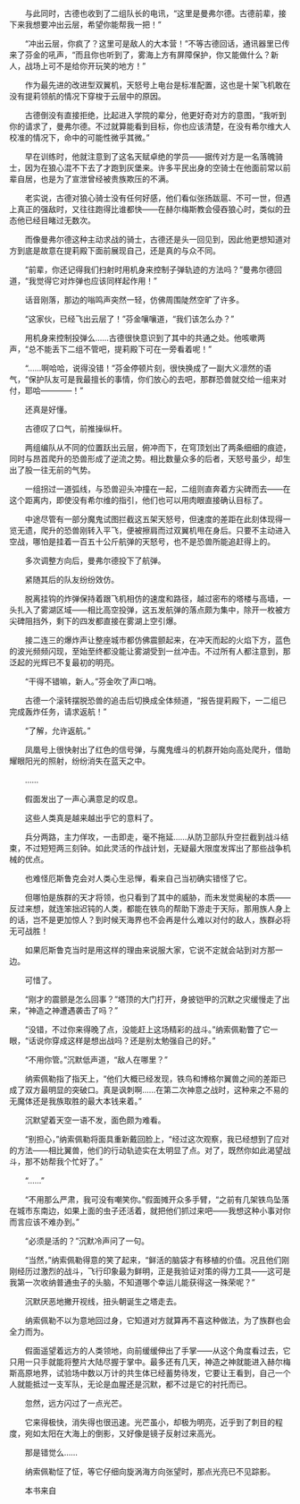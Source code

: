 　　

　　与此同时，古德也收到了二组队长的电讯，“这里是曼弗尔德。古德前辈，接下来我想要冲出云层，希望你能帮我一把！”

　　“冲出云层，你疯了？这里可是敌人的大本营！”不等古德回话，通讯器里已传来了芬金的吼声，“而且你也听到了，雾海上方有屏障保护，你又能做什么？新人，战场上可不是给你开玩笑的地方！”

　　作为最先进的改进型双翼机，天怒号上电台是标准配置，这也是十架飞机敢在没有提莉领航的情况下穿梭于云层中的原因。

　　古德倒没有直接拒绝，比起进入学院的辈分，他更好奇对方的意图，“我听到你的请求了，曼弗尔德。不过就算能看到目标，你也应该清楚，在没有希尔维大人校准的情况下，命中的可能性微乎其微。”

　　早在训练时，他就注意到了这名天赋卓绝的学员——据传对方是一名落魄骑士，因为在狼心混不下去了才跑到灰堡来。许多平民出身的空骑士在他面前常以前辈自居，也是为了宣泄曾经被贵族欺压的不满。

　　老实说，古德对狼心骑士没有任何好感，他们看似张扬跋扈、不可一世，但遇上真正的强敌时，又往往跑得比谁都快——在赫尔梅斯教会侵吞狼心时，类似的丑态他已经目睹过无数次。

　　而像曼弗尔德这种主动求战的骑士，古德还是头一回见到，因此他更想知道对方到底是故意在提莉殿下面前展现自己，还是真的与众不同。

　　“前辈，你还记得我们扫射时用机身来控制子弹轨迹的方法吗？”曼弗尔德回道，“我觉得它对炸弹也应该同样起作用！”

　　话音刚落，那边的嗡鸣声突然一轻，仿佛周围陡然空旷了许多。

　　“这家伙，已经飞出云层了！”芬金嚷嚷道，“我们该怎么办？”

　　用机身来控制投弹么……古德很快意识到了其中的共通之处。他咳嗽两声，“总不能丢下二组不管吧，提莉殿下可在一旁看着呢！”

　　“……啊哈哈，说得没错！”芬金停顿片刻，很快换成了一副大义凛然的语气，“保护队友可是我最擅长的事情，你们放心的去吧，那群恐兽就交给一组来对付，耶哈————！”

　　还真是好懂。

　　古德叹了口气，前推操纵杆。

　　两组编队从不同的位置跃出云层，俯冲而下，在穹顶划出了两条细细的痕迹，同时与昂首爬升的恐兽形成了逆流之势。相比数量众多的后者，天怒号虽少，却生出了股一往无前的气势。

　　一组拐过一道弧线，与恐兽迎头冲撞在一起，二组则直奔着方尖碑而去——在这个距离内，即使没有希尔维的指引，他们也可以用肉眼直接确认目标了。

　　中途尽管有一部分魔鬼试图拦截这五架天怒号，但速度的差距在此刻体现得一览无遗，爬升的恐兽刚转入平飞，便被擦肩而过双翼机甩在身后。只要不主动进入空战，哪怕是挂着一百五十公斤航弹的天怒号，也不是恐兽所能追赶得上的。

　　多次调整方向后，曼弗尔德投下了航弹。

　　紧随其后的队友纷纷效仿。

　　脱离挂钩的炸弹保持着跟飞机相仿的速度和路径，越过密布的塔楼与高墙，一头扎入了雾湖区域——相比高空投弹，这五发航弹的落点颇为集中，除开一枚被方尖碑阻挡外，剩下的四发都直接在雾湖上空引爆。

　　接二连三的爆炸声让整座城市都仿佛震颤起来，在冲天而起的火焰下方，蓝色的波光频频闪现，至始至终都没能让雾湖受到一丝冲击。不过所有人都注意到，那泛起的光辉已不复最初的明亮。

　　“干得不错嘛，新人。”芬金吹了声口哨。

　　古德一个滚转摆脱恐兽的追击后切换成全体频道，“报告提莉殿下，一二组已完成轰炸任务，请求返航！”

　　“了解，允许返航。”

　　凤凰号上很快射出了红色的信号弹，与魔鬼缠斗的机群开始向高处爬升，借助耀眼阳光的照射，纷纷消失在蓝天之中。

　　……

　　假面发出了一声心满意足的叹息。

　　这些人类真是越来越出乎它的意料了。

　　兵分两路，主力佯攻，一击即走，毫不拖延……从防卫部队升空拦截到战斗结束，不过短短两三刻钟。如此灵活的作战计划，无疑最大限度发挥出了那些战争机械的优点。

　　也难怪厄斯鲁克会对人类心生忌惮，看来自己当初确实错怪了它。

　　但哪怕是族群的天才将领，也只看到了其中的威胁，而未发觉奥秘的本质——反过来想，就连笨拙迟钝的人类，都能在铁鸟的帮助下游走于天际，那用族人身上的话，岂不是更加惊人？到时候天海界也不会再是什么难以对付的敌人，族群必将无可战胜！

　　如果厄斯鲁克当时是用这样的理由来说服大家，它说不定就会站到对方那一边。

　　可惜了。

　　“刚才的震颤是怎么回事？”塔顶的大门打开，身披铠甲的沉默之灾缓慢走了出来，“神造之神遭遇袭击了吗？”

　　“没错，不过你来得晚了点，没能赶上这场精彩的战斗。”纳索佩勒瞥了它一眼，“话说你穿成这样是想出战吗？还是别太勉强自己的好。”

　　“不用你管。”沉默低声道，“敌人在哪里？”

　　纳索佩勒指了指天上，“他们大概已经发现，铁鸟和博格尔翼兽之间的差距已成了双方最明显的突破口。真是讽刺啊……在第二次神意之战时，这种来之不易的无魔体还是我族取胜的最大本钱来着。”

　　沉默望着天空一语不发，面色颇为难看。

　　“别担心，”纳索佩勒将面具重新戴回脸上，“经过这次观察，我已经想到了应对的方法——相比翼兽，他们的行动轨迹实在太明显了点。对了，既然你如此渴望战斗，那不妨帮我个忙好了。”

　　“……”

　　“不用那么严肃，我可没有嘲笑你。”假面摊开众多手臂，“之前有几架铁鸟坠落在城市东南边，如果上面的虫子还活着，就把他们抓过来吧——我想这种小事对你而言应该不难办到。”

　　“必须是活的？”沉默冷声问了一句。

　　“当然，”纳索佩勒得意的笑了起来，“鲜活的脑袋才有移植的价值。况且他们刚刚经历过激烈的战斗，飞行印象最为鲜明，正是我验证对策的得力工具——这可是我第一次收纳普通虫子的头脑，不知道哪个幸运儿能获得这一殊荣呢？”

　　沉默厌恶地撇开视线，扭头朝诞生之塔走去。

　　纳索佩勒不以为意地回过身，它知道对方就算再不喜这种做法，为了族群也会全力而为。

　　假面遥望着远方的人类领地，向前缓缓伸出了手掌——从这个角度看过去，它只用一只手就能将整片大陆尽握于掌中。最多还有几天，神造之神就能进入赫尔梅斯高原地界，试验场中数以万计的共生体已经蓄势待发，它要让王看到，自己一个人就能抵过一支军队，无论是血腥还是沉默，都不过是它的衬托而已。

　　忽然，远方闪过了一点光芒。

　　它来得极快，消失得也很迅速。光芒虽小，却极为明亮，近乎到了刺目的程度，宛如太阳在大海上的倒影，又好像是镜子反射过来高光。

　　那是错觉么……

　　纳索佩勒怔了怔，等它仔细向旋涡海方向张望时，那点光亮已不见踪影。

　　本书来自
